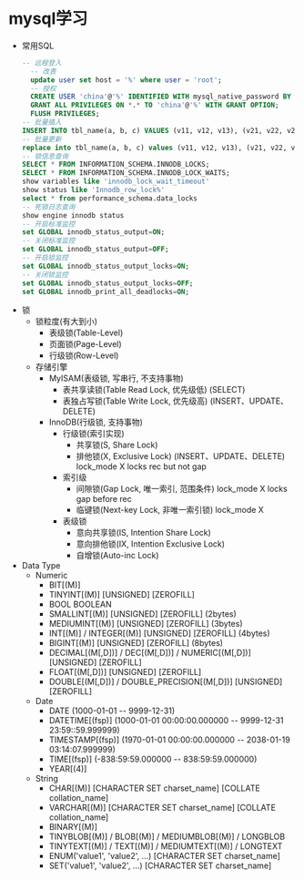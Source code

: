 # mysql学习
- 常用SQL
    ```sql
    -- 远程登入
      -- 改表
      update user set host = '%' where user = 'root'; 
      -- 授权
      CREATE USER 'china'@'%' IDENTIFIED WITH mysql_native_password BY 'chinese';
      GRANT ALL PRIVILEGES ON *.* TO 'china'@'%' WITH GRANT OPTION;
      FLUSH PRIVILEGES;
    -- 批量插入
    INSERT INTO tbl_name(a, b, c) VALUES (v11, v12, v13), (v21, v22, v23), (v31, v32, v33);
    -- 批量更新
    replace into tbl_name(a, b, c) values (v11, v12, v13), (v21, v22, v23), (v31, v32, v33);
    -- 锁信息查询
    SELECT * FROM INFORMATION_SCHEMA.INNODB_LOCKS; 
    SELECT * FROM INFORMATION_SCHEMA.INNODB_LOCK_WAITS; 
    show variables like 'innodb_lock_wait_timeout'
    show status like 'Innodb_row_lock%'
    select * from performance_schema.data_locks
    -- 死锁日志查询
    show engine innodb status
    -- 开启标准监控
    set GLOBAL innodb_status_output=ON;
    -- 关闭标准监控
    set GLOBAL innodb_status_output=OFF;
    -- 开启锁监控
    set GLOBAL innodb_status_output_locks=ON;
    -- 关闭锁监控
    set GLOBAL innodb_status_output_locks=OFF;
    set GLOBAL innodb_print_all_deadlocks=ON;
    ```
- 锁
  - 锁粒度(有大到小)
    - 表级锁(Table-Level)
    - 页面锁(Page-Level)
    - 行级锁(Row-Level)
  - 存储引擎
    - MyISAM(表级锁, 写串行, 不支持事物)
      - 表共享读锁(Table Read Lock, 优先级低) (SELECT)
      - 表独占写锁(Table Write Lock, 优先级高) (INSERT、UPDATE、DELETE)
    - InnoDB(行级锁, 支持事物)
      - 行级锁(索引实现)
        - 共享锁(S, Share Lock)
        - 排他锁(X, Exclusive Lock) (INSERT、UPDATE、DELETE) lock_mode X locks rec but not gap
      - 索引级
        - 间隙锁(Gap Lock, 唯一索引, 范围条件) lock_mode X locks gap before rec
        - 临键锁(Next-key Lock, 非唯一索引锁) lock_mode X
      - 表级锁
        - 意向共享锁(IS, Intention Share Lock)
        - 意向排他锁(IX, Intention Exclusive Lock)
        - 自增锁(Auto-inc Lock)
- Data Type
  - Numeric
    - BIT[(M)]
    - TINYINT[(M)] [UNSIGNED] [ZEROFILL]
    - BOOL BOOLEAN
    - SMALLINT[(M)] [UNSIGNED] [ZEROFILL] (2bytes)
    - MEDIUMINT[(M)] [UNSIGNED] [ZEROFILL] (3bytes)
    - INT[(M)] / INTEGER[(M)] [UNSIGNED] [ZEROFILL] (4bytes)
    - BIGINT[(M)] [UNSIGNED] [ZEROFILL] (8bytes)
    - DECIMAL[(M[,D])] / DEC[(M[,D])] / NUMERIC[(M[,D])] [UNSIGNED] [ZEROFILL]
    - FLOAT[(M[,D])] [UNSIGNED] [ZEROFILL]
    - DOUBLE[(M[,D])] / DOUBLE_PRECISION[(M[,D])] [UNSIGNED] [ZEROFILL]
  - Date
    - DATE (1000-01-01 -- 9999-12-31)
    - DATETIME[(fsp)] (1000-01-01 00:00:00.000000 -- 9999-12-31 23:59::59.999999)
    - TIMESTAMP[(fsp)] (1970-01-01 00:00:00.000000 -- 2038-01-19 03:14:07.999999)
    - TIME[(fsp)] (-838:59:59.000000 -- 838:59:59.000000)
    - YEAR[(4)]
  - String
    - CHAR[(M)] [CHARACTER SET charset_name] [COLLATE collation_name]
    - VARCHAR[(M)] [CHARACTER SET charset_name] [COLLATE collation_name]
    - BINARY[(M)]
    - TINYBLOB[(M)] / BLOB[(M)] / MEDIUMBLOB[(M)] / LONGBLOB
    - TINYTEXT[(M)] / TEXT[(M)] / MEDIUMTEXT[(M)] / LONGTEXT
    - ENUM('value1', 'value2', ...) [CHARACTER SET charset_name]
    - SET('value1', 'value2', ...) [CHARACTER SET charset_name]